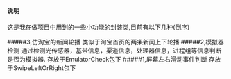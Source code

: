 #### 说明
这是我在做项目中用到的一些小功能的封装类,目前有以下几种(倒序)

#####3,仿淘宝的新闻轮播
类似于淘宝首页的两条新闻上下轮播
#####2,模拟器检测
通过检测光传感器，基带信息，渠道信息，处理器信息，进程组等信息判断是否为模拟器.
存放于EmulatorCheck包下
#####1,屏幕左右滑动事件判断
存放于SwipeLeftOrRight包下
